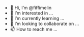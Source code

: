 - 👋 Hi, I’m @fiffimelin
- 👀 I’m interested in ...
- 🌱 I’m currently learning ...
- 💞️ I’m looking to collaborate on ...
- 📫 How to reach me ...

<!---
fiffimelin/fiffimelin is a ✨ special ✨ repository because its `README.md` (this file) appears on your GitHub profile.
You can click the Preview link to take a look at your changes.
--->

